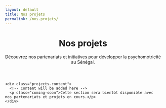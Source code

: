 ```yaml
---
layout: default
title: Nos projets
permalink: /nos-projets/
---
```


<main class="content fade-in-down delay-0_75s">
  <div class="inner">
    <header class="page-header">
      <h1 class="page-title">Nos projets</h1>
      <p class="page-description">Découvrez nos partenariats et initiatives pour développer la psychomotricité au Sénégal.</p>
    </header>
    
    <div class="projects-content">
      <!-- Content will be added here -->
      <p class="coming-soon">Cette section sera bientôt disponible avec nos partenariats et projets en cours.</p>
    </div>
  </div>
</main>